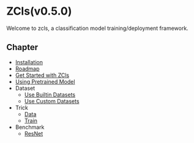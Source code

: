 # ZCls(v0.5.0)

Welcome to zcls, a classification model training/deployment framework.

## Chapter

* [Installation](./install.md)
* [Roadmap](./roadmap.md)
* [Get Started with ZCls](./get-started.md)
* [Using Pretrained Model](./pretrained-model.md)
* Dataset
    * [Use Builtin Datasets](./builtin-datasets.md)
    * [Use Custom Datasets](./custom-datasets.md)
* Trick
    * [Data](./trick-data.md)
    * [Train](./trick-train.md)
* Benchmark
    * [ResNet](./benchmark-resnet.md)